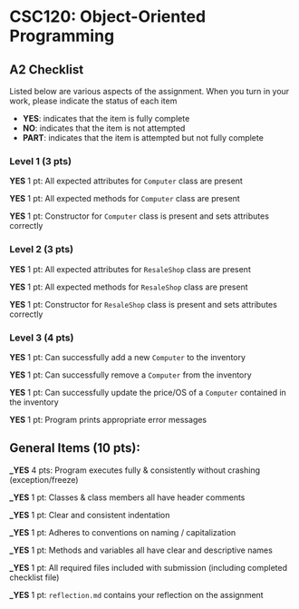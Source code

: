 # CSC120: Object-Oriented Programming

## A2 Checklist

Listed below are various aspects of the assignment. When you turn in your work, please indicate the status of each item

- **YES**: indicates that the item is fully complete
- **NO**: indicates that the item is not attempted
- **PART**: indicates that the item is attempted but not fully complete

### Level 1 (3 pts)

**YES** 1 pt: All expected attributes for `Computer` class are present

**YES** 1 pt: All expected methods for `Computer` class are present

**YES** 1 pt: Constructor for `Computer` class is present and sets attributes correctly

### Level 2 (3 pts)

**YES** 1 pt: All expected attributes for `ResaleShop` class are present

**YES** 1 pt: All expected methods for `ResaleShop` class are present

**YES** 1 pt: Constructor for `ResaleShop` class is present and sets attributes correctly

### Level 3 (4 pts)

**YES** 1 pt: Can successfully add a new `Computer` to the inventory

**YES** 1 pt: Can successfully remove a `Computer` from the inventory

**YES** 1 pt: Can successfully update the price/OS of a `Computer` contained in the inventory

**YES** 1 pt: Program prints appropriate error messages

## General Items (10 pts):

**\_YES** 4 pts: Program executes fully & consistently without crashing (exception/freeze)

**\_YES** 1 pt: Classes & class members all have header comments

**\_YES** 1 pt: Clear and consistent indentation

**\_YES** 1 pt: Adheres to conventions on naming / capitalization

**\_YES** 1 pt: Methods and variables all have clear and descriptive names

**\_YES** 1 pt: All required files included with submission (including completed checklist file)

**\_YES** 1 pt: `reflection.md` contains your reflection on the assignment
